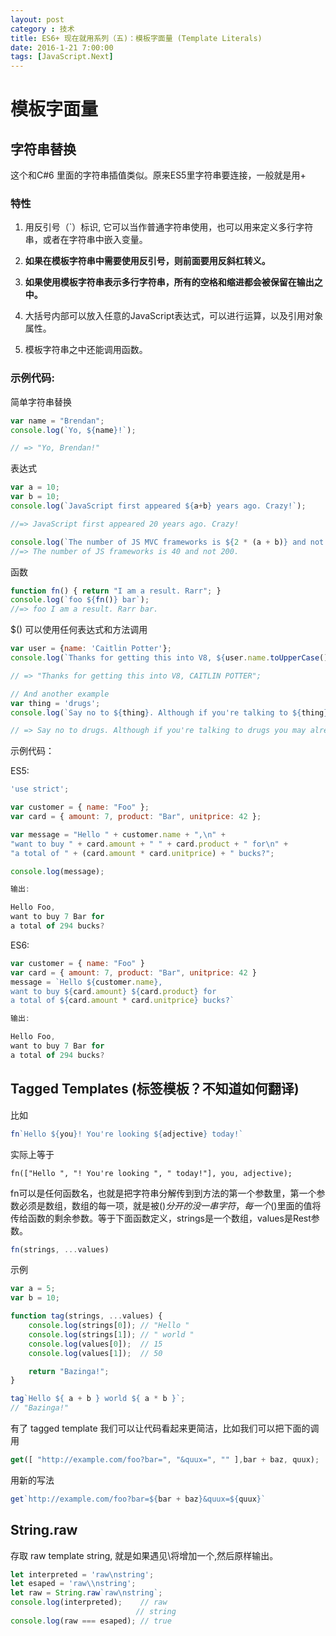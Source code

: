 ```yaml
---
layout: post
category : 技术
title: ES6+ 现在就用系列（五)：模板字面量 (Template Literals)
date: 2016-1-21 7:00:00
tags: [JavaScript.Next]
---
```




# 模板字面量

## 字符串替换

这个和C#6 里面的字符串插值类似。原来ES5里字符串要连接，一般就是用+ 

### 特性

1. 用反引号（`）标识, 它可以当作普通字符串使用，也可以用来定义多行字符串，或者在字符串中嵌入变量。

2. **如果在模板字符串中需要使用反引号，则前面要用反斜杠转义。** 

3. **如果使用模板字符串表示多行字符串，所有的空格和缩进都会被保留在输出之中。**

4. 大括号内部可以放入任意的JavaScript表达式，可以进行运算，以及引用对象属性。

5. 模板字符串之中还能调用函数。


###  示例代码:

简单字符串替换

```javascript
var name = "Brendan";
console.log(`Yo, ${name}!`);

// => "Yo, Brendan!"
```

表达式

```javascript
var a = 10;
var b = 10;
console.log(`JavaScript first appeared ${a+b} years ago. Crazy!`);

//=> JavaScript first appeared 20 years ago. Crazy!

console.log(`The number of JS MVC frameworks is ${2 * (a + b)} and not ${10 * (a + b)}.`);
//=> The number of JS frameworks is 40 and not 200.
```

函数

```javascript
function fn() { return "I am a result. Rarr"; }
console.log(`foo ${fn()} bar`);
//=> foo I am a result. Rarr bar.
```


$() 可以使用任何表达式和方法调用

```javascript
var user = {name: 'Caitlin Potter'};
console.log(`Thanks for getting this into V8, ${user.name.toUpperCase()}.`);

// => "Thanks for getting this into V8, CAITLIN POTTER";

// And another example
var thing = 'drugs';
console.log(`Say no to ${thing}. Although if you're talking to ${thing} you may already be on ${thing}.`);

// => Say no to drugs. Although if you're talking to drugs you may already be on drugs.
```


示例代码：

ES5:

```javascript
'use strict';

var customer = { name: "Foo" };
var card = { amount: 7, product: "Bar", unitprice: 42 };

var message = "Hello " + customer.name + ",\n" +
"want to buy " + card.amount + " " + card.product + " for\n" +
"a total of " + (card.amount * card.unitprice) + " bucks?";

console.log(message);

输出:

Hello Foo,
want to buy 7 Bar for
a total of 294 bucks?
```

ES6:

```javascript
var customer = { name: "Foo" }
var card = { amount: 7, product: "Bar", unitprice: 42 }
message = `Hello ${customer.name},
want to buy ${card.amount} ${card.product} for
a total of ${card.amount * card.unitprice} bucks?`

输出:

Hello Foo,
want to buy 7 Bar for
a total of 294 bucks?
```


## Tagged Templates (标签模板？不知道如何翻译)

比如

```javascript
fn`Hello ${you}! You're looking ${adjective} today!`
```

实际上等于

    fn(["Hello ", "! You're looking ", " today!"], you, adjective);

fn可以是任何函数名，也就是把字符串分解传到到方法的第一个参数里，第一个参数必须是数组，数组的每一项，就是被$()分开的没一串字符， 每一个$()里面的值将传给函数的剩余参数。等于下面函数定义，strings是一个数组，values是Rest参数。

```javascript
fn(strings, ...values)
```

示例

```javascript
var a = 5;
var b = 10;

function tag(strings, ...values) {
    console.log(strings[0]); // "Hello "
    console.log(strings[1]); // " world "
    console.log(values[0]);  // 15
    console.log(values[1]);  // 50

    return "Bazinga!";
}

tag`Hello ${ a + b } world ${ a * b }`;
// "Bazinga!"
```

有了 tagged template 我们可以让代码看起来更简洁，比如我们可以把下面的调用

```javascript
get([ "http://example.com/foo?bar=", "&quux=", "" ],bar + baz, quux);
```

用新的写法

```javascript
get`http://example.com/foo?bar=${bar + baz}&quux=${quux}`
```



## String.raw

存取 raw template string, 就是如果遇见\将增加一个\,然后原样输出。

```javascript
let interpreted = 'raw\nstring';
let esaped = 'raw\\nstring';
let raw = String.raw`raw\nstring`;
console.log(interpreted);    // raw
                            // string
console.log(raw === esaped); // true    
```



​    
